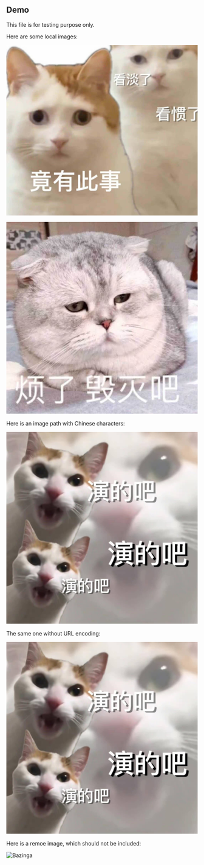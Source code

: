 ## Demo

This file is for testing purpose only.

Here are some local images:

![Hello](./assets/IMG_1.JPG)

![](assets/IMG_2.JPG)

Here is an image path with Chinese characters:

![中文](assets/%E4%B8%AD%E6%96%87%E6%B5%8B%E8%AF%95.jpg)

The same one without URL encoding:

![中文](assets/中文测试.jpg)

Here is a remoe image, which should not be included:

![Bazinga](https://www.google.com/images/branding/googlelogo/2x/googlelogo_color_272x92dp.png)
